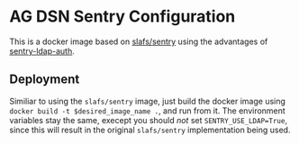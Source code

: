 AG DSN Sentry Configuration
===========================

This is a docker image based on
[slafs/sentry](https://github.com/slafs/sentry-docker) using the
advantages of
[sentry-ldap-auth](https://github.com/Banno/getsentry-ldap-auth).


Deployment
----------

Similiar to using the `slafs/sentry` image, just build the docker
image using `docker build -t $desired_image_name .`, and run from
it. The environment variables stay the same, execept you should *not*
set `SENTRY_USE_LDAP=True`, since this will result in the original
`slafs/sentry` implementation being used.
